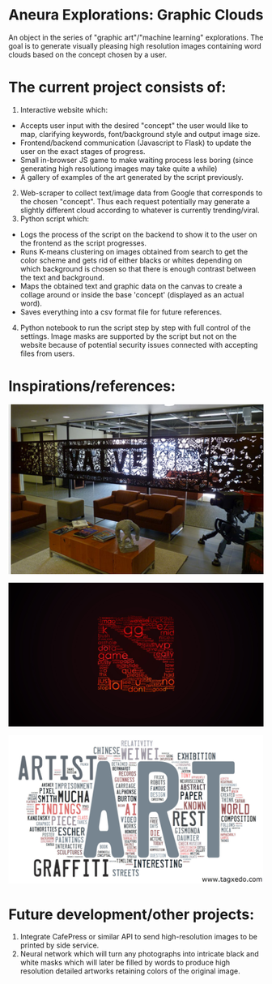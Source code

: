 # Aneura Explorations: Graphic Clouds

An object in the series of "graphic art"/"machine learning" explorations. The goal is to generate visually pleasing high resolution images containing word clouds based on the concept chosen by a user.

# The current project consists of:

1. Interactive website which:
  * Accepts user input with the desired "concept" the user would like to map, clarifying keywords, font/background style and output image size.
  * Frontend/backend communication (Javascript to Flask) to update the user on the exact stages of progress.
  * Small in-browser JS game to make waiting process less boring (since generating high resolutiong images may take quite a while)
  * A gallery of examples of the art generated by the script previously.
2. Web-scraper to collect text/image data from Google that corresponds to the chosen "concept". Thus each request potentially may generate a slightly different cloud according to whatever is currently trending/viral.
3. Python script which:
  * Logs the process of the script on the backend to show it to the user on the frontend as the script progresses. 
  * Runs K-means clustering on images obtained from search to get the color scheme and gets rid of either blacks or whites depending on which background is chosen so that there is enough contrast between the text and background.
  * Maps the obtained text and graphic data on the canvas to create a collage around or inside the base 'concept' (displayed as an actual word).
  * Saves everything into a csv format file for future references.
 4. Python notebook to run the script step by step with full control of the settings. Image masks are supported by the script but not on the website because of potential security issues connected with accepting files from users.


# Inspirations/references:

![Valve artwork](images/valve.jpg)

![Dota chat word cloud](images/dota.jpg)

![Other example of the word art](images/art.jpg)

# Future development/other projects:

1. Integrate CafePress or similar API to send high-resolution images to be printed by side service.
2. Neural network which will turn any photographs into intricate black and white masks which will later be filled by words to produce high resolution detailed artworks retaining colors of the original image.
